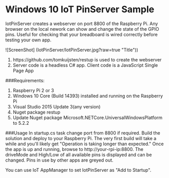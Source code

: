 Windows 10 IoT PinServer Sample
==============
IotPinServer creates a webserver on port  8800 of the Raspberry Pi. Any browser on the local nework can show and change the state of the GPIO pins.   Useful for checking that your breadboard is wired correctly before testing your own app.
 
![ScreenShot] (IotPinServer/IotPinServer.jpg?raw=true "Title"))

<ol>
    <li>https://github.com/tomkuijsten/restup is used to create the webserver</li>
    <li>Server code is a headless C# app. Client code is a JavaScript Single Page App</li>
</ol>

###Requirements:
<ol>
    <li>Raspberry Pi 2 or 3</li>
    <li>Windows 10 Core (Build 14393) installed and running on the Raspberry Pi</li>
    <li>Visual Studio 2015 Update 3(any version)</li>
    <li>Nuget package restup</li>
    <li> Update Nuget package Microsoft.NETCore.UniversalWindowsPlatform to 5.2.2</li>
</ol>

###Usage
In startup.cs task change port from 8800 if required. Build the solution and deploy to your Raspberry Pi.
The very first build will take a while and you'll likely get "Operation is taking longer than expected."   Once the app is up and running, browse to http://your-rpi-ip:8800. The driveMode and High/Low of all available pins is displayed and can be changed.   Pins in use by other apps are greyed out.

You can use IoT AppManager to set IotPinServer as "Add to Startup". 
